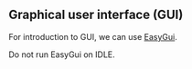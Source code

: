 ## Graphical user interface (GUI)
For introduction to GUI, we can use [EasyGui](http://easygui.sourceforge.net).

Do not run EasyGui on IDLE.
